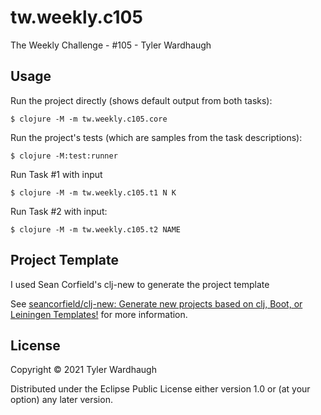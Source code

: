 # tw.weekly.c105


The Weekly Challenge - #105 - Tyler Wardhaugh

## Usage

Run the project directly (shows default output from both tasks):

    $ clojure -M -m tw.weekly.c105.core

Run the project's tests (which are samples from the task descriptions):

    $ clojure -M:test:runner

Run Task #1 with input

    $ clojure -M -m tw.weekly.c105.t1 N K

Run Task #2 with input:

    $ clojure -M -m tw.weekly.c105.t2 NAME

## Project Template

I used Sean Corfield's clj-new to generate the project template

See [seancorfield/clj-new: Generate new projects based on clj, Boot, or Leiningen Templates!](https://github.com/seancorfield/clj-new) for more information.

## License

Copyright © 2021 Tyler Wardhaugh

Distributed under the Eclipse Public License either version 1.0 or (at
your option) any later version.
